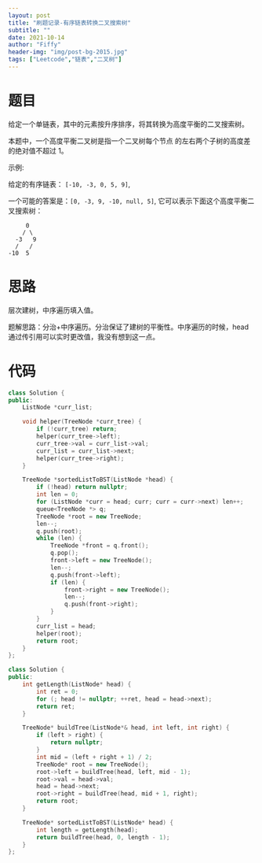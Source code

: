 ```yaml
---
layout: post
title: "刷题记录-有序链表转换二叉搜索树"
subtitle: ""
date: 2021-10-14
author: "Fiffy"
header-img: "img/post-bg-2015.jpg"
tags: ["Leetcode","链表","二叉树"]
---
```


# 题目

给定一个单链表，其中的元素按升序排序，将其转换为高度平衡的二叉搜索树。

本题中，一个高度平衡二叉树是指一个二叉树每个节点 的左右两个子树的高度差的绝对值不超过 1。

示例:

给定的有序链表： `[-10, -3, 0, 5, 9]`,

一个可能的答案是：`[0, -3, 9, -10, null, 5]`, 它可以表示下面这个高度平衡二叉搜索树：

         0
        / \
      -3   9
      /   /
    -10  5
# 思路

层次建树，中序遍历填入值。

题解思路：分治+中序遍历。分治保证了建树的平衡性。中序遍历的时候，head 通过传引用可以实时更改值，我没有想到这一点。

# 代码

```c++
class Solution {
public:
    ListNode *curr_list;

    void helper(TreeNode *curr_tree) {
        if (!curr_tree) return;
        helper(curr_tree->left);
        curr_tree->val = curr_list->val;
        curr_list = curr_list->next;
        helper(curr_tree->right);
    }

    TreeNode *sortedListToBST(ListNode *head) {
        if (!head) return nullptr;
        int len = 0;
        for (ListNode *curr = head; curr; curr = curr->next) len++;
        queue<TreeNode *> q;
        TreeNode *root = new TreeNode;
        len--;
        q.push(root);
        while (len) {
            TreeNode *front = q.front();
            q.pop();
            front->left = new TreeNode();
            len--;
            q.push(front->left);
            if (len) {
                front->right = new TreeNode();
                len--;
                q.push(front->right);
            }
        }
        curr_list = head;
        helper(root);
        return root;
    }
};
```

```c++
class Solution {
public:
    int getLength(ListNode* head) {
        int ret = 0;
        for (; head != nullptr; ++ret, head = head->next);
        return ret;
    }

    TreeNode* buildTree(ListNode*& head, int left, int right) {
        if (left > right) {
            return nullptr;
        }
        int mid = (left + right + 1) / 2;
        TreeNode* root = new TreeNode();
        root->left = buildTree(head, left, mid - 1);
        root->val = head->val;
        head = head->next;
        root->right = buildTree(head, mid + 1, right);
        return root;
    }

    TreeNode* sortedListToBST(ListNode* head) {
        int length = getLength(head);
        return buildTree(head, 0, length - 1);
    }
};
```

